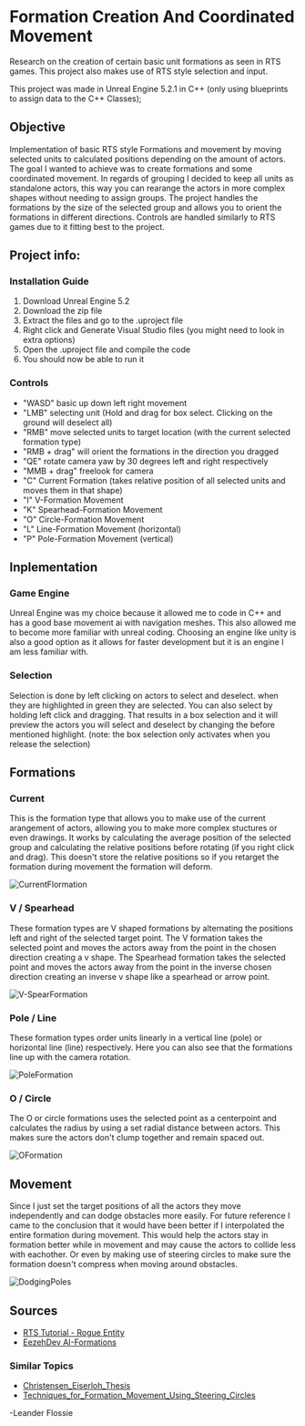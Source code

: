 # Formation Creation And Coordinated Movement

Research on the creation of certain basic unit formations as seen in RTS games. This project also makes use of RTS style selection and input.

This project was made in Unreal Engine 5.2.1 in C++ (only using blueprints to assign data to the C++ Classes);

## Objective

Implementation of basic RTS style Formations and movement by moving selected units to calculated positions depending on the amount of actors. 
The goal I wanted to achieve was to create formations and some coordinated movement. 
In regards of grouping I decided to keep all units as standalone actors, this way you can rearange the actors in more complex shapes without needing to assign groups.
The project handles the formations by the size of the selected group and allows you to orient the formations in different directions.
Controls are handled similarly to RTS games due to it fitting best to the project.

## Project info:

### Installation Guide

1. Download Unreal Engine 5.2
2. Download the zip file
3. Extract the files and go to the .uproject file
4. Right click and Generate Visual Studio files (you might need to look in extra options)
5. Open the .uproject file and compile the code
6. You should now be able to run it

### Controls

- "WASD" basic up down left right movement
- "LMB" selecting unit (Hold and drag for box select. Clicking on the ground will deselect all)
- "RMB" move selected units to target location (with the current selected formation type)
- "RMB + drag" will orient the formations in the direction you dragged 
- "QE" rotate camera yaw by 30 degrees left and right respectively
- "MMB + drag" freelook for camera
- "C" Current Formation (takes relative position of all selected units and moves them in that shape)
- "I" V-Formation Movement
- "K" Spearhead-Formation Movement
- "O" Circle-Formation Movement
- "L" Line-Formation Movement (horizontal)
- "P" Pole-Formation Movement (vertical)

## Inplementation

### Game Engine

Unreal Engine was my choice because it allowed me to code in C++ and has a good base movement ai with navigation meshes. This also allowed me to become more familiar with unreal coding.
Choosing an engine like unity is also a good option as it allows for faster development but it is an engine I am less familiar with.

### Selection

Selection is done by left clicking on actors to select and deselect. when they are highlighted in green they are selected.
You can also select by holding left click and dragging. That results in a box selection and it will preview the actors you will select and deselect by changing the before mentioned highlight.
(note: the box selection only activates when you release the selection)

## Formations

### Current

This is the formation type that allows you to make use of the current arangement of actors, allowing you to make more complex stuctures or even drawings.
It works by calculating the average position of the selected group and calculating the relative positions before rotating (if you right click and drag).
This doesn't store the relative positions so if you retarget the formation during movement the formation will deform.

![CurrentFlormation](Resources/CurrentFlormation.gif)

### V / Spearhead

These formation types are V shaped formations by alternating the positions left and right of the selected target point. 
The V formation takes the selected point and moves the actors away from the point in the chosen direction creating a v shape.
The Spearhead formation takes the selected point and moves the actors away from the point in the inverse chosen direction creating an inverse v shape like a spearhead or arrow point.

![V-SpearFormation](Resources/V-SpearFormation.gif)

### Pole / Line 

These formation types order units linearly in a vertical line (pole) or horizontal line (line) respectively.
Here you can also see that the formations line up with the camera rotation.

![PoleFormation](Resources/PoleFormation.gif)

### O / Circle

The O or circle formations uses the selected point as a centerpoint and calculates the radius by using a set radial distance between actors.
This makes sure the actors don't clump together and remain spaced out.

![OFormation](Resources/OFormation.gif)

## Movement

Since I just set the target positions of all the actors they move independently and can dodge obstacles more easily. 
For future reference I came to the conclusion that it would have been better if I interpolated the entire formation during movement.
This would help the actors stay in formation better while in movement and may cause the actors to collide less with eachother.
Or even by making use of steering circles to make sure the formation doesn't compress when moving around obstacles.

![DodgingPoles](Resources/DodgingPoles.gif)

## Sources

- [RTS Tutorial - Rogue Entity](https://www.youtube.com/playlist?list=PLGEQZOX6SqiECSQflW6ag8brSs-qrggzh)
- [EezehDev AI-Formations](https://github.com/EezehDev/AI-Formations)

### Similar Topics

- [Christensen_Eiserloh_Thesis](https://andrewtc.dev/docs/Christensen_Eiserloh_Thesis.pdf)
- [Techniques_for_Formation_Movement_Using_Steering_Circles](http://www.gameaipro.com/GameAIPro/GameAIPro_Chapter21_Techniques_for_Formation_Movement_Using_Steering_Circles.pdf)

-Leander Flossie

